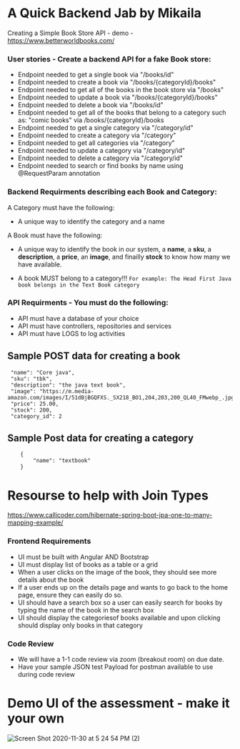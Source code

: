 
# A Quick Backend Jab by Mikaila


Creating a Simple Book Store API - demo - https://www.betterworldbooks.com/

### User stories - Create a backend API for a fake Book store:
- Endpoint needed to get a single book via "/books/id"
- Endpoint needed to create a book via "/books/{categoryId}/books"
- Endpoint needed to get all of the books in the book store via "/books"
- Endpoint needed to update a book via "/books/{categoryId}/books"
- Endpoint needed to delete a book via "/books/id"
- Endpoint needed to get all of the books that belong to a category such as: "comic books" via /books/{categoryId}/books
- Endpoint needed to get a single category via "/category/id"
- Endpoint needed to create a category via "/category"
- Endpoint needed to get all categories via "/category"
- Endpoint needed to update a category via "/category/id"
- Endpoint needed to delete a category via "/category/id"
- Endpoint needed to search or find books by name using @RequestParam annotation

### Backend Requirments describing each Book and Category:
A Category must have the following:
- A unique way to identify the category and a name

A Book must have the following:
- A unique way to identify the book in our system, a **name**, a **sku**, a **description**, a **price**, an **image**, and finailly **stock** to know how many we have available.

- A book MUST belong to a category!!!
`For example: The Head First Java book belongs in the Text Book category`


### API Requirments - You must do the following:
- API must have a database of your choice
- API must have controllers, repositories and services
- API must have LOGS to log activities 

## Sample POST data for creating a book
```
 "name": "Core java",
 "sku": "tbk",
 "description": "the java text book",
 "image": "https://m.media-amazon.com/images/I/51dBjBGQFXS._SX218_BO1,204,203,200_QL40_FMwebp_.jpg",
 "price": 25.00,
 "stock": 200,
 "category_id": 2
```
## Sample Post data for creating a category
```
    {
        "name": "textbook"
    }
```
# Resourse to help with Join Types
https://www.callicoder.com/hibernate-spring-boot-jpa-one-to-many-mapping-example/


### Frontend Requirements
 - UI must be built with Angular AND Bootstrap
 - UI must display list of books as a table or a grid
 - When a user clicks on the image of the book, they should see more details about the book
 - If a user ends up on the details page and wants to go back to the home page, ensure they can easily do so.
 - UI should have a search box so a user can easily search for books by typing the name of the book in the search box
 - UI should display the categoriesof books available and upon clicking should display only books in that category

### Code Review

- We will have a 1-1 code review via zoom (breakout room) on due date.
- Have your sample JSON test Payload for postman available to use during code review


# Demo UI of the assessment - make it your own

![Screen Shot 2020-11-30 at 5 24 54 PM (2)](https://user-images.githubusercontent.com/10773482/124328156-1839a200-db57-11eb-8450-6054e941f397.png)

